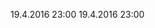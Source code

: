 19.4.2016 23:00
19.4.2016 23:00


<i class="fa fa-spinner fa-spin fa-3x fa-fw margin-bottom"></i>
<i class="fa fa-circle-o-notch fa-spin fa-3x fa-fw margin-bottom"></i>
<i class="fa fa-refresh fa-spin fa-3x fa-fw margin-bottom"></i>
<i class="fa fa-cog fa-spin fa-3x fa-fw margin-bottom"></i>
<i class="fa fa-spinner fa-pulse fa-3x fa-fw margin-bottom"></i>
